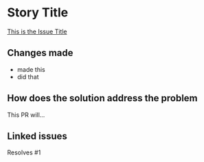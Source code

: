 # Story Title

[This is the Issue Title](https://github.com/jadenstanton/ShareIt/issues/1)

## Changes made

- made this
- did that

## How does the solution address the problem

This PR will...

## Linked issues

Resolves #1
